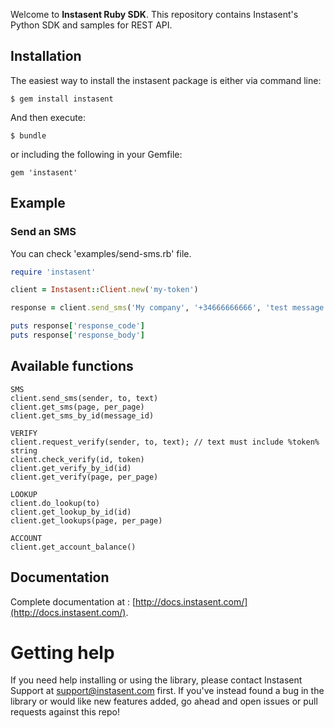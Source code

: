 Welcome to __Instasent Ruby SDK__. This repository contains Instasent's Python SDK and samples for REST API.

## Installation

The easiest way to install the instasent package is either via command line:

```
$ gem install instasent
```
And then execute:

    $ bundle
or including the following in your Gemfile:

```
gem 'instasent'
```

## Example
### Send an SMS
You can check 'examples/send-sms.rb' file.
```ruby
require 'instasent'

client = Instasent::Client.new('my-token')

response = client.send_sms('My company', '+34666666666', 'test message')

puts response['response_code']
puts response['response_body']
```
## Available functions
```
SMS
client.send_sms(sender, to, text)
client.get_sms(page, per_page)
client.get_sms_by_id(message_id)

VERIFY
client.request_verify(sender, to, text); // text must include %token% string
client.check_verify(id, token)
client.get_verify_by_id(id)
client.get_verify(page, per_page)

LOOKUP
client.do_lookup(to)
client.get_lookup_by_id(id)
client.get_lookups(page, per_page)

ACCOUNT
client.get_account_balance()
```
## Documentation
Complete documentation at :
[http://docs.instasent.com/](http://docs.instasent.com/).

# Getting help

If you need help installing or using the library, please contact Instasent Support at support@instasent.com first.
If you've instead found a bug in the library or would like new features added, go ahead and open issues or pull requests against this repo!